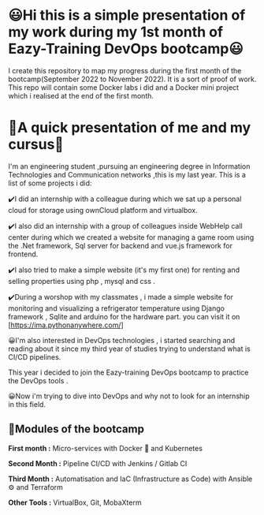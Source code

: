 # 😃Hi this is a simple presentation of my work during my 1st month of Eazy-Training DevOps bootcamp😃

I create this repository to map my progress during the first month of the bootcamp(September 2022 to November 2022). It is a sort of proof of work. 
This repo will contain some Docker labs i did and a Docker mini project which i realised at the end of the first month.


# 👩A quick presentation of me and my cursus👩

I'm an engineering student ,pursuing an engineering degree in Information Technologies and Communication networks ,this is my last year.
This is  a list of some projects i did:

✔️I did an internship with a colleague during which we sat up a personal cloud for storage using ownCloud platform and virtualbox.

✔️I also did an internship with a group of colleagues inside WebHelp call center during which we created a website for managing a game room using the .Net framework, Sql server for backend and vue.js framework for frontend.

✔️I also tried to make a simple website (it's my first one) for renting and selling properties using php , mysql and css .

✔️During a worshop with my classmates , i made a simple website for monitoring and visualizing a refrigerator temperature using Django framework , Sqlite and arduino for the hardware part. you can visit it on [https://ima.pythonanywhere.com/]

😀I'm also interested in DevOps technologies , i started searching and reading about it since my third year of studies trying to understand what is CI/CD pipelines.

  This year i decided to join the Eazy-training DevOps bootcamp to practice the DevOps tools .
   
😀Now i'm trying to dive into DevOps and why not to look for an internship in this field. 

## 🏁Modules of the bootcamp

**First month :**  Micro-services with Docker  🐋  and Kubernetes 

**Second Month :**  Pipeline CI/CD with Jenkins / Gitlab CI

**Third Month :**  Automatisation and IaC (Infrastructure as Code) with Ansible  ⚙️  and Terraform

**Other Tools :**   VirtualBox, Git, MobaXterm 
